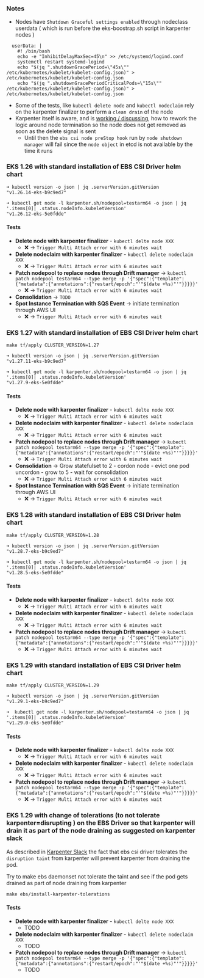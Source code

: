 ### Notes

* Nodes have `Shutdown Graceful settings enabled` through nodeclass userdata ( which is run before the eks-boostrap.sh script in karpenter nodes )
```
  userData: |
    #! /bin/bash
    echo -e "InhibitDelayMaxSec=45\n" >> /etc/systemd/logind.conf
    systemctl restart systemd-logind
    echo "$(jq ".shutdownGracePeriod=\"45s\"" /etc/kubernetes/kubelet/kubelet-config.json)" > /etc/kubernetes/kubelet/kubelet-config.json
    echo "$(jq ".shutdownGracePeriodCriticalPods=\"15s\"" /etc/kubernetes/kubelet/kubelet-config.json)" > /etc/kubernetes/kubelet/kubelet-config.json
```
* Some of the tests, like `kubectl delete node` and `kubectl nodeclaim` rely on the karpenter finalizer to perform a `clean drain` of the node 
* Karpenter itself is aware, and is [working / discussing](https://kubernetes.slack.com/archives/C02SFFZSA2K/p1711453746441689?thread_ts=1711382776.959519&cid=C02SFFZSA2K), how to rework the logic around node termination so the node does not get removed as soon as the delete signal is sent 
  * Until then the `ebs csi node preStop hook` run by `node shutdown manager` will fail since the `node object` in etcd is not available by the time it runs

### EKS 1.26 with standard installation of EBS CSI Driver helm chart

```
➜ kubectl version -o json | jq .serverVersion.gitVersion
"v1.26.14-eks-b9c9ed7"

➜ kubectl get node -l karpenter.sh/nodepool=testarm64 -o json | jq '.items[0]| .status.nodeInfo.kubeletVersion'
"v1.26.12-eks-5e0fdde"
```

#### Tests 

* **Delete node with karpenter finalizer** - `kubectl delte node XXX`
  * :x: -> `Trigger Multi Attach error with 6 minutes wait`
* **Delete nodeclaim with karpenter finalizer** - `kubectl delete nodeclaim XXX`
  * :x: -> `Trigger Multi Attach error with 6 minutes wait`
* **Patch nodepool to replace nodes through Drift manager** -> `kubectl patch nodepool testarm64 --type merge -p '{"spec":{"template":{"metadata":{"annotations":{"restart/epoch":"'"$(date +%s)"'"}}}}}'`
  * :x: -> `Trigger Multi Attach error with 6 minutes wait`
* **Consolidation** -> `TODO`
* **Spot Instance Termination with SQS Event** -> initiate termination through AWS UI
  * :x: -> `Trigger Multi Attach error with 6 minutes wait`

### EKS 1.27 with standard installation of EBS CSI Driver helm chart

```
make tf/apply CLUSTER_VERSION=1.27
```

```
➜ kubectl version -o json | jq .serverVersion.gitVersion
"v1.27.11-eks-b9c9ed7"

➜ kubectl get node -l karpenter.sh/nodepool=testarm64 -o json | jq '.items[0]| .status.nodeInfo.kubeletVersion' 
"v1.27.9-eks-5e0fdde"
```

#### Tests 

* **Delete node with karpenter finalizer** - `kubectl delte node XXX`
  * :x: -> `Trigger Multi Attach error with 6 minutes wait`
* **Delete nodeclaim with karpenter finalizer** - `kubectl delete nodeclaim XXX`
  * :x: -> `Trigger Multi Attach error with 6 minutes wait`
* **Patch nodepool to replace nodes through Drift manager** -> `kubectl patch nodepool testarm64 --type merge -p '{"spec":{"template":{"metadata":{"annotations":{"restart/epoch":"'"$(date +%s)"'"}}}}}'`
  * :x: -> `Trigger Multi Attach error with 6 minutes wait`
* **Consolidation** -> Grow statefulset to 2  - cordon node - evict one pod uncordon - grow to 5 - wait for consolidation
  * :x: -> `Trigger Multi Attach error with 6 minutes wait`
* **Spot Instance Termination with SQS Event** -> initiate termination through AWS UI
  * :x: -> `Trigger Multi Attach error with 6 minutes wait`

### EKS 1.28 with standard installation of EBS CSI Driver helm chart

```
make tf/apply CLUSTER_VERSION=1.28
```

```
➜ kubectl version -o json | jq .serverVersion.gitVersion      
"v1.28.7-eks-b9c9ed7"

➜ kubectl get node -l karpenter.sh/nodepool=testarm64 -o json | jq '.items[0]| .status.nodeInfo.kubeletVersion' 
"v1.28.5-eks-5e0fdde"
```

#### Tests 

* **Delete node with karpenter finalizer** - `kubectl delte node XXX`
  * :x: -> `Trigger Multi Attach error with 6 minutes wait`
* **Delete nodeclaim with karpenter finalizer** - `kubectl delete nodeclaim XXX`
  * :x: -> `Trigger Multi Attach error with 6 minutes wait`
* **Patch nodepool to replace nodes through Drift manager** -> `kubectl patch nodepool testarm64 --type merge -p '{"spec":{"template":{"metadata":{"annotations":{"restart/epoch":"'"$(date +%s)"'"}}}}}'`
  * :x: -> `Trigger Multi Attach error with 6 minutes wait`

### EKS 1.29 with standard installation of EBS CSI Driver helm chart

```
make tf/apply CLUSTER_VERSION=1.29
```

```
➜ kubectl version -o json | jq .serverVersion.gitVersion
"v1.29.1-eks-b9c9ed7"

➜  kubectl get node -l karpenter.sh/nodepool=testarm64 -o json | jq '.items[0]| .status.nodeInfo.kubeletVersion'
"v1.29.0-eks-5e0fdde"
```

#### Tests 

* **Delete node with karpenter finalizer** - `kubectl delte node XXX`
  * :x: -> `Trigger Multi Attach error with 6 minutes wait`
* **Delete nodeclaim with karpenter finalizer** - `kubectl delete nodeclaim XXX`
  * :x: -> `Trigger Multi Attach error with 6 minutes wait`
* **Patch nodepool to replace nodes through Drift manager** -> `kubectl patch nodepool testarm64 --type merge -p '{"spec":{"template":{"metadata":{"annotations":{"restart/epoch":"'"$(date +%s)"'"}}}}}'`
  * :x: -> `Trigger Multi Attach error with 6 minutes wait`


### EKS 1.29 with change of tolerations (to not tolerate karpenter=disrupting ) on the EBS Driver so that karpenter will drain it as part of the node draining  as suggested on karpenter slack

As described in [Karpenter Slack](https://kubernetes.slack.com/archives/C02SFFZSA2K/p1711452731785299?thread_ts=1711382776.959519&cid=C02SFFZSA2K) the fact that ebs csi driver tolerates the `disruption taint` from karpenter will prevent karpenter from draining the pod. 

Try to make ebs daemonset not tolerate the taint and see if the pod gets drained as part of node draining from karpenter 

```
make ebs/install-karpenter-tolerations
```

#### Tests 

* **Delete node with karpenter finalizer** - `kubectl delte node XXX`
  * TODO
* **Delete nodeclaim with karpenter finalizer** - `kubectl delete nodeclaim XXX`
  * TODO
* **Patch nodepool to replace nodes through Drift manager** -> `kubectl patch nodepool testarm64 --type merge -p '{"spec":{"template":{"metadata":{"annotations":{"restart/epoch":"'"$(date +%s)"'"}}}}}'`
  * TODO

